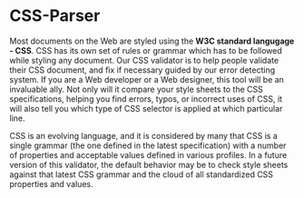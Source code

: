 # CSS-Parser
Most documents on the Web are styled using the **W3C standard langugage - CSS**. 
CSS has its own set of rules or grammar which has to be
followed while styling any document. Our CSS validator is to help people validate their
CSS document, and fix if necessary guided by our error detecting system. If you are a
Web developer or a Web designer, this tool will be an invaluable ally. Not only will it
compare your style sheets to the CSS specifications, helping you find errors, typos, or
incorrect uses of CSS, it will also tell you which type of CSS selector is applied at which
particular line.

CSS is an evolving language, and it is considered by many that CSS is a single
grammar (the one defined in the latest specification) with a number of properties and
acceptable values defined in various profiles. In a future version of this validator, the
default behavior may be to check style sheets against that latest CSS grammar and the
cloud of all standardized CSS properties and values.
